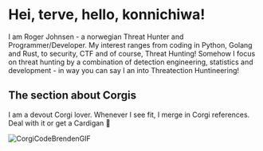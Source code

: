 # Hei, terve, hello, konnichiwa! 

I am Roger Johnsen - a norwegian Threat Hunter and Programmer/Developer. My interest ranges from coding in Python, Golang and Rust, to security, CTF and of course, Threat Hunting! 
Somehow I focus on threat hunting by a combination of detection engineering, statistics and development - in way you can say I an into Threatection Huntineering!

## The section about Corgis

I am a devout Corgi lover. Whenever I see fit, I merge in Corgi references. Deal with it or get a Cardigan 🤣

![CorgiCodeBrendenGIF](https://user-images.githubusercontent.com/45312/226174941-7bdc7d50-edd4-4f72-a2f7-12f09c588a6d.gif)



<!---
rjohnsen/rjohnsen is a ✨ special ✨ repository because its `README.md` (this file) appears on your GitHub profile.
You can click the Preview link to take a look at your changes.
--->

